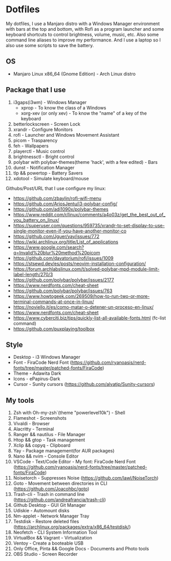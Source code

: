 # Dotfiles

My dotfiles, I use a Manjaro distro with a Windows Manager environment with bars at the top and bottom, with Rofi as a program launcher and some keyboard shortcuts to control brightness, volume, music, etc. Also some command line aliases to improve my performance. And I use a laptop so I also use some scripts to save the battery.

## OS

- Manjaro Linux x86_64 (Gnome Edition) - Arch Linux distro

## Package that I use

1. i3gaps(i3wm) - Windows Manager
    - xprop - To know the class of a Windows
    - xorg-xev (or only xev) - To know the "name" of a key of the keyboard
2. betterlockscreen - Screen Lock
3. xrandr - Configure Monitors
4. rofi - Launcher and Windows Movement Assistant
5. picom - Trasparency
6. feh - Wallpapers
7. playerctl - Music control
8. brightnessctl - Bright control
9. polybar with polybar-themes(theme 'hack', with a few edited) - Bars
10. dunst - Notification Manager
11. tlp && powertop - Battery Savers
12. xdotool - Simulate keyboard/mouse

Githubs/Post/URL that I use configure my linux:

- <https://github.com/zbaylin/rofi-wifi-menu>
- <https://github.com/AriosJentu/i3-polybar-config/>
- <https://github.com/adi1090x/polybar-themes>
- <https://www.reddit.com/r/linux/comments/a4o03z/get_the_best_out_of_you_battery_on_linux/>
- <https://superuser.com/questions/959735/xrandr-to-set-display-to-use-single-monitor-even-if-you-have-another-monitor-co>
- <https://github.com/Jguer/yay/issues/772>
- <https://wiki.archlinux.org/title/List_of_applications>
- <https://www.google.com/search?q=Invalid%20blur%20method%20picom>
- <https://github.com/davatorium/rofi/issues/1009>
- <https://stsewd.dev/es/posts/neovim-installation-configuration/>
- <https://forum.archlabslinux.com/t/solved-polybar-mpd-module-limit-label-length/270/3>
- <https://github.com/polybar/polybar/issues/2177>
- <https://www.nerdfonts.com/cheat-sheet>
- <https://github.com/polybar/polybar/issues/763>
- <https://www.howtogeek.com/269509/how-to-run-two-or-more-terminal-commands-at-once-in-linux/>
- <https://noviello.it/es/como-matar-o-detener-un-proceso-en-linux/>
- <https://www.nerdfonts.com/cheat-sheet>
- <https://www.cyberciti.biz/tips/quickly-list-all-available-fonts.html> (fc-list command)
- <https://github.com/puxplaying/toolbox>

## Style

- Desktop - i3 Windows Manager
- Font - FiraCode Nerd Font (<https://github.com/ryanoasis/nerd-fonts/tree/master/patched-fonts/FiraCode>)
- Theme - Adawita Dark
- Icons - ePapirus-Dark
- Cursor - Sunity cursors (<https://github.com/alvatip/Sunity-cursors>)

## My tools

1. Zsh with Oh-my-zsh`(theme "powerlevel10k") - Shell
2. Flameshot - Screenshots
3. Vivaldi - Browser
4. Alacritty - Terminal
5. Ranger && nautilus - File Manager
6. Htop && gtop - Task management
7. Xclip && copyq - Clipboard
8. Yay - Package management(for AUR packages)
9. Nano && nvim - Console Editor
10. VSCode - Text/Code Editor - My font: FiraCode Nerd Font (<https://github.com/ryanoasis/nerd-fonts/tree/master/patched-fonts/FiraCode>)
11. Noisetorch - Suppresses Noise (<https://github.com/lawl/NoiseTorch>)
12. Goto - Movement between directories in CLI (<https://github.com/Joacohbc/goto>)
13. Trash-cli - Trash in command line (<https://github.com/andreafrancia/trash-cli>)
14. Github Desktop - GUI Git Manager
15. Udiskie - Automount disks
16. Nm-applet - Network Manager Tray
17. Testdisk - Restore deleted files (<https://archlinux.org/packages/extra/x86_64/testdisk/>)
18. Neofetch - CLI System Information Tool
19. VirtualBox && Vagrant - Virtualization
20. Ventoy - Create a booteable USB
21. Only Office, Pinta && Google Docs - Documents and Photo tools
22. OBS Studio - Screen Recorder

